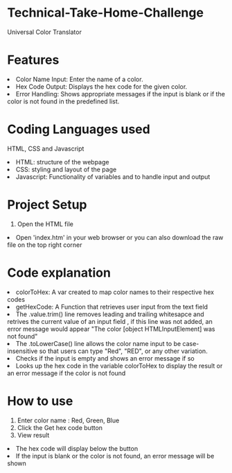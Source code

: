 # Technical-Take-Home-Challenge
Universal Color Translator
# Features
<li>Color Name Input: Enter the name of a color.</li>
<li>Hex Code Output: Displays the hex code for the given color.</li>
<li>Error Handling: Shows appropriate messages if the input is blank or if the color is not found in the predefined list.</li>

# Coding Languages used
HTML, CSS and Javascript
<li>HTML: structure of the webpage</li>
<li>CSS: styling and layout of the page</li>
<li>Javascript: Functionality of variables and to handle input and output</li>

# Project Setup
1. Open the HTML file
<li>Open 'index.htm' in your web browser or you can also download the raw file on the top right corner</li>

# Code explanation

<li>colorToHex: A var created to map color names to their respective hex codes</li>
<li>getHexCode: A Function that retrieves user input from the text field </li>
<li>The .value.trim() line removes leading and trailing whitesapce and retrives the current value of an input field , if this line was not added, an error message would appear "The color [object HTMLInputElement] was not found"</li>
<li>The .toLowerCase() line allows the color name input to be case-insensitive so that users can type "Red", "RED", or any other variation.</li>
<li>Checks if the input is empty and shows an error message if so</li>
<li>Looks up the hex code in the variable colorToHex to display the result or an error message if the color is not found</li>

# How to use 
1. Enter color name : Red, Green, Blue
2. Click the Get hex code button
3. View result
<li>The hex code will display below the button</li>
<li>If the input is blank or the color is not found, an error message will be shown</li>
   




